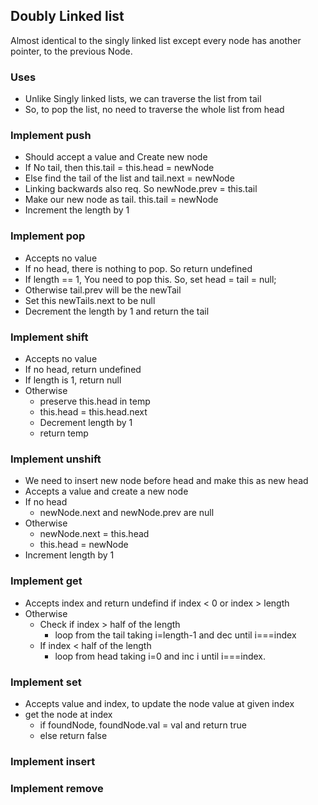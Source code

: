 ## Doubly Linked list

Almost identical to the singly linked list except every node has another pointer, to the previous Node.

### Uses

- Unlike Singly linked lists, we can traverse the list from tail
- So, to pop the list, no need to traverse the whole list from head

### Implement push

- Should accept a value and Create new node
- If No tail, then this.tail = this.head = newNode
- Else find the tail of the list and tail.next = newNode
- Linking backwards also req. So newNode.prev = this.tail
- Make our new node as tail. this.tail = newNode
- Increment the length by 1

### Implement pop

- Accepts no value
- If no head, there is nothing to pop. So return undefined
- If length == 1, You need to pop this. So, set head = tail = null;
- Otherwise tail.prev will be the newTail
- Set this newTails.next to be null
- Decrement the length by 1 and return the tail

### Implement shift

- Accepts no value
- If no head, return undefined
- If length is 1, return null
- Otherwise
  - preserve this.head in temp
  - this.head = this.head.next
  - Decrement length by 1
  - return temp

### Implement unshift

- We need to insert new node before head and make this as new head
- Accepts a value and create a new node
- If no head
  - newNode.next and newNode.prev are null
- Otherwise
  - newNode.next = this.head
  - this.head = newNode
- Increment length by 1

### Implement get

- Accepts index and return undefind if index < 0 or index > length
- Otherwise
  - Check if index > half of the length
    - loop from the tail taking i=length-1 and dec until i===index
  - If index < half of the length
    - loop from head taking i=0 and inc i until i===index.

### Implement set

- Accepts value and index, to update the node value at given index
- get the node at index
  - if foundNode, foundNode.val = val and return true
  - else return false

### Implement insert

### Implement remove
